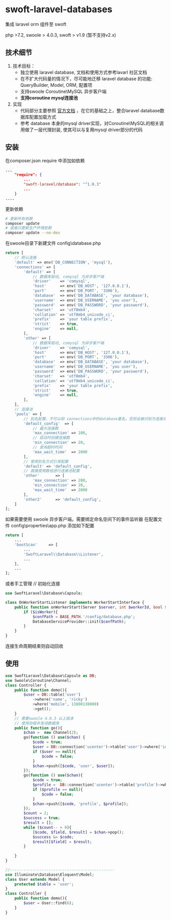 # swoft-laravel-databases
集成 laravel orm 组件至 swoft 

php >7.2, swoole > 4.0.3, swoft > v1.9 (暂不支持v2.x) 

## 技术细节
1. 技术目标：
    * 独立使用 laravel database, 文档和使用方式参考lavarl 社区文档
    * 在不扩大代码量的情况下，尽可能地迁移 laravel database 的功能: QueryBuilder, Model, ORM, 配置项
    * 支持swoole Coroutine\MySQL 异步客户端
    * **支持coroutine mysql连接池**
2. 实现
    * 代码部分主要参照 [官方文档](https://github.com/illuminate/database) ，在它的基础之上，整合laravel database数据库配置加载方式
    * 参考 database 本身的mysql driver实现，对Coroutine\MySQL的相关调用做了一层代理封装, 使其可以与复用mysql driver部分的代码
## 安装
在composer.json require 中添加如依赖
```json
...
    "require": {
        ...
        "swoft-laravel/database": "^1.0.3"
        ...
    }
....
```
更新依赖
```bash
# 更新所有依赖
composer update 
# 或者只更新生产环境依赖
composer update --no-dev
```
在swoole目录下新建文件  config\database.php
```php
return [
    // 默认连接
    'default' => env('DB_CONNECTION', 'mysql'),
    'connections' => [
        'default' => [
            // 数据库驱动, comysql 为异步客户端
            'driver'    => 'comysql',
            'host'      => env('DB_HOST', '127.0.0.1'),
            'port'      => env('DB_PORT', '3306'),
            'database'  => env('DB_DATABASE', 'your database'),
            'username'  => env('DB_USERNAME', 'you user'),
            'password'  => env('DB_PASSWORD', 'your password'),
            'charset'   => 'utf8mb4',
            'collation' => 'utf8mb4_unicode_ci',
            'prefix'    => 'your table prefix',
            'strict'    => true,
            'engine'    => null,
        ],
        'other' => [
            // 数据库驱动, comysql 为异步客户端
            'driver'    => 'comysql',
            'host'      => env('DB_HOST', '127.0.0.1'),
            'port'      => env('DB_PORT', '3306'),
            'database'  => env('DB_DATABASE', 'your database'),
            'username'  => env('DB_USERNAME', 'you user'),
            'password'  => env('DB_PASSWORD', 'your password'),
            'charset'   => 'utf8mb4',
            'collation' => 'utf8mb4_unicode_ci',
            'prefix'    => 'your table prefix',
            'strict'    => true,
            'engine'    => null,
        ],
    ],
    // 连接池
    'pools' => [
        // 别名配置，不可以和 connections中的database重名，否则会被识别为连接池配置
        'default_config'  => [
            // 最大连接数 
            'max_connection' => 100,
            // 启动时创建连接数
            'min_connection' => 20,
            // 查询超时时间
            'max_wait_time'  => 2000
        ],
        // 使用别名方式引用配置
        'default' => 'default_config',
        // 直接使用数组进行连接池配置
        'other'       => [
            'max_connection' => 200,
            'min_connection' => 20,
            'max_wait_time'  => 2000
        ],
        'other2'      => 'default_config',
    ]
];
```
如果需要使用 swoole 异步客户端，需要绑定命名空间下的事件监听器
在配置文件 config\properties\app.php 添加如下配置
```php
return [
    ...
    'bootScan'     => [
        ...
        'SwoftLaravel\\Database\\Listener',
        ...
    ],
    ...
];
```
或者手工管理
// 初始化连接
```php
use SwoftLaravel\Database\Capsule;

class OnWorkerStartListener implements WorkerStartInterface {
    public function onWorkerStart(Server $server, int $workerId, bool $isWorker) {
        if ($isWorker){
            $confPath = BASE_PATH.'/config/database.php';
            DatabaseServiceProvider::init($confPath);
        }
    }
}

```
 连接生命周期结束则自动回收

## 使用
```php 
use SwoftLaravel\Database\Capsule as DB;
use Swoole\Coroutine\Channel;
class Controller {
    public function demo(){
        $user = DB::table('user')
            ->where('name', 'ricky')
            >where('mobile', 13800138000)
            ->get();
    }
    // 需要swoole 4.0.3 以上版本
    // 使用协程并发读数据库
    public function go(){
        $chan =  new Channel(2);
        go(function () use($chan) {
            $code = true;
            $user = DB::connection('ucenter')->table('user')->where('id', 1)->get();
            if ($user == null){
                $code = false;
            }
            $chan->push([$code, 'user', $user]);
        });
        go(function () use($chan){
            $code = true;
            $profile =  DB::connection('ucenter')->table('profile')->where('uid', 1)->get();
            if ($profile == null){
                $code = false;
            }
            $chan->push([$code, 'profile', $profile]);
        });
        $count = 2;
        $success = true;
        $result = [];
        while ($count-- > 0){
            [$code, $field, $result] = $chan->pop();
            $success &= $code;
            $result[$field] = $result;
        }
        
    }
}

//----------------------------------------------
use Illuminate\Database\Eloquent\Model;
class User extends Model {
    protected $table = 'user';
}
class Controller {
    public function demo(){
        $user = User::find(6);
    }
}

```
